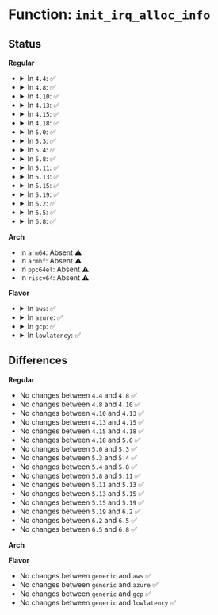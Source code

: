 # Function: <code>init_irq_alloc_info</code>

## Status
<b>Regular</b>
<ul>
<li>
<details>
<summary>In <code>4.4</code>: ✅</summary>

```c
void init_irq_alloc_info(struct irq_alloc_info *info, const struct cpumask *mask);
```

**Collision:** Unique Global

**Inline:** No

**Transformation:** False

**Instances:**

```
In arch/x86/kernel/apic/vector.c (ffffffff81055760)
Location: arch/x86/kernel/apic/vector.c:288
Inline: False
Direct callers:
  - arch/x86/kernel/apic/io_apic.c:mp_irqdomain_create
  - arch/x86/kernel/apic/io_apic.c:check_timer
  - arch/x86/kernel/apic/msi.c:native_setup_msi_irqs
  - arch/x86/kernel/apic/msi.c:dmar_alloc_hwirq
  - arch/x86/kernel/apic/msi.c:hpet_create_irq_domain
  - arch/x86/kernel/apic/msi.c:hpet_assign_irq
  - arch/x86/kernel/apic/htirq.c:arch_setup_ht_irq
```
**Symbols:**

```
ffffffff81055760-ffffffff8105578e: init_irq_alloc_info (STB_GLOBAL)
```
</details>
</li>
<li>
<details>
<summary>In <code>4.8</code>: ✅</summary>

```c
void init_irq_alloc_info(struct irq_alloc_info *info, const struct cpumask *mask);
```

**Collision:** Unique Global

**Inline:** No

**Transformation:** False

**Instances:**

```
In arch/x86/kernel/apic/vector.c (ffffffff810559e0)
Location: arch/x86/kernel/apic/vector.c:290
Inline: False
Direct callers:
  - arch/x86/kernel/apic/io_apic.c:mp_irqdomain_create
  - arch/x86/kernel/apic/io_apic.c:check_timer
  - arch/x86/kernel/apic/msi.c:hpet_assign_irq
  - arch/x86/kernel/apic/msi.c:hpet_create_irq_domain
  - arch/x86/kernel/apic/msi.c:dmar_alloc_hwirq
  - arch/x86/kernel/apic/msi.c:native_setup_msi_irqs
  - arch/x86/kernel/apic/htirq.c:arch_setup_ht_irq
```
**Symbols:**

```
ffffffff810559e0-ffffffff81055a0e: init_irq_alloc_info (STB_GLOBAL)
```
</details>
</li>
<li>
<details>
<summary>In <code>4.10</code>: ✅</summary>

```c
void init_irq_alloc_info(struct irq_alloc_info *info, const struct cpumask *mask);
```

**Collision:** Unique Global

**Inline:** No

**Transformation:** False

**Instances:**

```
In arch/x86/kernel/apic/vector.c (ffffffff81058780)
Location: arch/x86/kernel/apic/vector.c:290
Inline: False
Direct callers:
  - arch/x86/kernel/apic/io_apic.c:mp_irqdomain_create
  - arch/x86/kernel/apic/io_apic.c:check_timer
  - arch/x86/kernel/apic/msi.c:hpet_assign_irq
  - arch/x86/kernel/apic/msi.c:hpet_create_irq_domain
  - arch/x86/kernel/apic/msi.c:dmar_alloc_hwirq
  - arch/x86/kernel/apic/msi.c:native_setup_msi_irqs
  - arch/x86/kernel/apic/htirq.c:arch_setup_ht_irq
```
**Symbols:**

```
ffffffff81058780-ffffffff810587ae: init_irq_alloc_info (STB_GLOBAL)
```
</details>
</li>
<li>
<details>
<summary>In <code>4.13</code>: ✅</summary>

```c
void init_irq_alloc_info(struct irq_alloc_info *info, const struct cpumask *mask);
```

**Collision:** Unique Global

**Inline:** No

**Transformation:** False

**Instances:**

```
In arch/x86/kernel/apic/vector.c (ffffffff81057f60)
Location: arch/x86/kernel/apic/vector.c:297
Inline: False
Direct callers:
  - arch/x86/kernel/apic/io_apic.c:mp_irqdomain_create
  - arch/x86/kernel/apic/io_apic.c:check_timer
  - arch/x86/kernel/apic/msi.c:hpet_assign_irq
  - arch/x86/kernel/apic/msi.c:hpet_create_irq_domain
  - arch/x86/kernel/apic/msi.c:dmar_alloc_hwirq
  - arch/x86/kernel/apic/msi.c:native_setup_msi_irqs
  - arch/x86/kernel/apic/htirq.c:arch_setup_ht_irq
```
**Symbols:**

```
ffffffff81057f60-ffffffff81057f8e: init_irq_alloc_info (STB_GLOBAL)
```
</details>
</li>
<li>
<details>
<summary>In <code>4.15</code>: ✅</summary>

```c
void init_irq_alloc_info(struct irq_alloc_info *info, const struct cpumask *mask);
```

**Collision:** Unique Global

**Inline:** No

**Transformation:** False

**Instances:**

```
In arch/x86/kernel/apic/vector.c (ffffffff8105c4c0)
Location: arch/x86/kernel/apic/vector.c:64
Inline: False
Direct callers:
  - arch/x86/kernel/apic/io_apic.c:mp_irqdomain_create
  - arch/x86/kernel/apic/io_apic.c:check_timer
  - arch/x86/kernel/apic/msi.c:hpet_assign_irq
  - arch/x86/kernel/apic/msi.c:hpet_create_irq_domain
  - arch/x86/kernel/apic/msi.c:dmar_alloc_hwirq
  - arch/x86/kernel/apic/msi.c:native_setup_msi_irqs
```
**Symbols:**

```
ffffffff8105c4c0-ffffffff8105c4ee: init_irq_alloc_info (STB_GLOBAL)
```
</details>
</li>
<li>
<details>
<summary>In <code>4.18</code>: ✅</summary>

```c
void init_irq_alloc_info(struct irq_alloc_info *info, const struct cpumask *mask);
```

**Collision:** Unique Global

**Inline:** No

**Transformation:** False

**Instances:**

```
In arch/x86/kernel/apic/vector.c (ffffffff8105f490)
Location: arch/x86/kernel/apic/vector.c:65
Inline: False
Direct callers:
  - arch/x86/kernel/apic/io_apic.c:mp_irqdomain_create
  - arch/x86/kernel/apic/io_apic.c:check_timer
  - arch/x86/kernel/apic/msi.c:hpet_assign_irq
  - arch/x86/kernel/apic/msi.c:hpet_create_irq_domain
  - arch/x86/kernel/apic/msi.c:dmar_alloc_hwirq
  - arch/x86/kernel/apic/msi.c:native_setup_msi_irqs
```
**Symbols:**

```
ffffffff8105f490-ffffffff8105f4be: init_irq_alloc_info (STB_GLOBAL)
```
</details>
</li>
<li>
<details>
<summary>In <code>5.0</code>: ✅</summary>

```c
void init_irq_alloc_info(struct irq_alloc_info *info, const struct cpumask *mask);
```

**Collision:** Unique Global

**Inline:** No

**Transformation:** False

**Instances:**

```
In arch/x86/kernel/apic/vector.c (ffffffff81065110)
Location: arch/x86/kernel/apic/vector.c:66
Inline: False
Direct callers:
  - arch/x86/kernel/apic/io_apic.c:mp_irqdomain_create
  - arch/x86/kernel/apic/io_apic.c:check_timer
  - arch/x86/kernel/apic/msi.c:hpet_assign_irq
  - arch/x86/kernel/apic/msi.c:hpet_create_irq_domain
  - arch/x86/kernel/apic/msi.c:dmar_alloc_hwirq
  - arch/x86/kernel/apic/msi.c:native_setup_msi_irqs
```
**Symbols:**

```
ffffffff81065110-ffffffff8106513e: init_irq_alloc_info (STB_GLOBAL)
```
</details>
</li>
<li>
<details>
<summary>In <code>5.3</code>: ✅</summary>

```c
void init_irq_alloc_info(struct irq_alloc_info *info, const struct cpumask *mask);
```

**Collision:** Unique Global

**Inline:** No

**Transformation:** False

**Instances:**

```
In arch/x86/kernel/apic/vector.c (ffffffff81068800)
Location: arch/x86/kernel/apic/vector.c:63
Inline: False
Direct callers:
  - arch/x86/kernel/apic/io_apic.c:mp_irqdomain_create
  - arch/x86/kernel/apic/io_apic.c:check_timer
  - arch/x86/kernel/apic/msi.c:hpet_assign_irq
  - arch/x86/kernel/apic/msi.c:hpet_create_irq_domain
  - arch/x86/kernel/apic/msi.c:dmar_alloc_hwirq
  - arch/x86/kernel/apic/msi.c:native_setup_msi_irqs
```
**Symbols:**

```
ffffffff81068800-ffffffff8106882e: init_irq_alloc_info (STB_GLOBAL)
```
</details>
</li>
<li>
<details>
<summary>In <code>5.4</code>: ✅</summary>

```c
void init_irq_alloc_info(struct irq_alloc_info *info, const struct cpumask *mask);
```

**Collision:** Unique Global

**Inline:** No

**Transformation:** False

**Instances:**

```
In arch/x86/kernel/apic/vector.c (ffffffff81069170)
Location: arch/x86/kernel/apic/vector.c:63
Inline: False
Direct callers:
  - arch/x86/kernel/apic/io_apic.c:mp_irqdomain_create
  - arch/x86/kernel/apic/io_apic.c:check_timer
  - arch/x86/kernel/apic/msi.c:hpet_assign_irq
  - arch/x86/kernel/apic/msi.c:hpet_create_irq_domain
  - arch/x86/kernel/apic/msi.c:dmar_alloc_hwirq
  - arch/x86/kernel/apic/msi.c:native_setup_msi_irqs
  - arch/x86/platform/uv/uv_irq.c:uv_setup_irq
```
**Symbols:**

```
ffffffff81069170-ffffffff8106919e: init_irq_alloc_info (STB_GLOBAL)
```
</details>
</li>
<li>
<details>
<summary>In <code>5.8</code>: ✅</summary>

```c
void init_irq_alloc_info(struct irq_alloc_info *info, const struct cpumask *mask);
```

**Collision:** Unique Global

**Inline:** No

**Transformation:** False

**Instances:**

```
In arch/x86/kernel/apic/vector.c (ffffffff81070150)
Location: arch/x86/kernel/apic/vector.c:63
Inline: False
Direct callers:
  - arch/x86/kernel/apic/io_apic.c:mp_irqdomain_create
  - arch/x86/kernel/apic/io_apic.c:check_timer
  - arch/x86/kernel/apic/msi.c:hpet_assign_irq
  - arch/x86/kernel/apic/msi.c:hpet_create_irq_domain
  - arch/x86/kernel/apic/msi.c:dmar_alloc_hwirq
  - arch/x86/kernel/apic/msi.c:native_setup_msi_irqs
  - arch/x86/platform/uv/uv_irq.c:uv_setup_irq
```
**Symbols:**

```
ffffffff81070150-ffffffff8107017e: init_irq_alloc_info (STB_GLOBAL)
```
</details>
</li>
<li>
<details>
<summary>In <code>5.11</code>: ✅</summary>

```c
void init_irq_alloc_info(struct irq_alloc_info *info, const struct cpumask *mask);
```

**Collision:** Unique Global

**Inline:** No

**Transformation:** False

**Instances:**

```
In arch/x86/kernel/apic/vector.c (ffffffff81071580)
Location: arch/x86/kernel/apic/vector.c:63
Inline: False
Direct callers:
  - arch/x86/kernel/apic/io_apic.c:check_timer
  - arch/x86/kernel/apic/msi.c:dmar_alloc_hwirq
  - arch/x86/kernel/hpet.c:hpet_select_clockevents
  - arch/x86/platform/uv/uv_irq.c:uv_setup_irq
  - drivers/iommu/amd/init.c:iommu_setup_intcapxt
```
**Symbols:**

```
ffffffff81071580-ffffffff810715bb: init_irq_alloc_info (STB_GLOBAL)
```
</details>
</li>
<li>
<details>
<summary>In <code>5.13</code>: ✅</summary>

```c
void init_irq_alloc_info(struct irq_alloc_info *info, const struct cpumask *mask);
```

**Collision:** Unique Global

**Inline:** No

**Transformation:** False

**Instances:**

```
In arch/x86/kernel/apic/vector.c (ffffffff81072080)
Location: arch/x86/kernel/apic/vector.c:63
Inline: False
Direct callers:
  - arch/x86/kernel/apic/io_apic.c:check_timer
  - arch/x86/kernel/apic/msi.c:dmar_alloc_hwirq
  - arch/x86/kernel/hpet.c:hpet_select_clockevents
  - arch/x86/platform/uv/uv_irq.c:uv_setup_irq
  - drivers/iommu/amd/init.c:amd_iommu_enable_interrupts
```
**Symbols:**

```
ffffffff81072080-ffffffff810720bb: init_irq_alloc_info (STB_GLOBAL)
```
</details>
</li>
<li>
<details>
<summary>In <code>5.15</code>: ✅</summary>

```c
void init_irq_alloc_info(struct irq_alloc_info *info, const struct cpumask *mask);
```

**Collision:** Unique Global

**Inline:** No

**Transformation:** False

**Instances:**

```
In arch/x86/kernel/apic/vector.c (ffffffff8107df30)
Location: arch/x86/kernel/apic/vector.c:63
Inline: False
Direct callers:
  - arch/x86/kernel/apic/io_apic.c:check_timer
  - arch/x86/kernel/apic/msi.c:dmar_alloc_hwirq
  - arch/x86/kernel/hpet.c:hpet_select_clockevents
  - arch/x86/platform/uv/uv_irq.c:uv_setup_irq
  - drivers/iommu/amd/init.c:amd_iommu_enable_interrupts
```
**Symbols:**

```
ffffffff8107df30-ffffffff8107df6b: init_irq_alloc_info (STB_GLOBAL)
```
</details>
</li>
<li>
<details>
<summary>In <code>5.19</code>: ✅</summary>

```c
void init_irq_alloc_info(struct irq_alloc_info *info, const struct cpumask *mask);
```

**Collision:** Unique Global

**Inline:** No

**Transformation:** False

**Instances:**

```
In arch/x86/kernel/apic/vector.c (ffffffff8108d520)
Location: arch/x86/kernel/apic/vector.c:63
Inline: False
Direct callers:
  - arch/x86/kernel/apic/io_apic.c:check_timer
  - arch/x86/kernel/apic/msi.c:dmar_alloc_hwirq
  - arch/x86/kernel/hpet.c:hpet_select_clockevents
  - arch/x86/platform/uv/uv_irq.c:uv_setup_irq
  - drivers/iommu/amd/init.c:amd_iommu_enable_interrupts
```
**Symbols:**

```
ffffffff8108d520-ffffffff8108d569: init_irq_alloc_info (STB_GLOBAL)
```
</details>
</li>
<li>
<details>
<summary>In <code>6.2</code>: ✅</summary>

```c
void init_irq_alloc_info(struct irq_alloc_info *info, const struct cpumask *mask);
```

**Collision:** Unique Global

**Inline:** No

**Transformation:** False

**Instances:**

```
In arch/x86/kernel/apic/vector.c (ffffffff810a1bb0)
Location: arch/x86/kernel/apic/vector.c:63
Inline: False
Direct callers:
  - arch/x86/kernel/apic/io_apic.c:check_timer
  - arch/x86/kernel/apic/msi.c:dmar_alloc_hwirq
  - arch/x86/kernel/apic/msi.c:pci_msi_prepare
  - arch/x86/kernel/apic/msi.c:x86_msi_prepare
  - arch/x86/kernel/hpet.c:hpet_select_clockevents
  - arch/x86/platform/uv/uv_irq.c:uv_setup_irq
  - drivers/iommu/amd/init.c:amd_iommu_enable_interrupts
```
**Symbols:**

```
ffffffff810a1bb0-ffffffff810a1bf9: init_irq_alloc_info (STB_GLOBAL)
```
</details>
</li>
<li>
<details>
<summary>In <code>6.5</code>: ✅</summary>

```c
void init_irq_alloc_info(struct irq_alloc_info *info, const struct cpumask *mask);
```

**Collision:** Unique Global

**Inline:** No

**Transformation:** False

**Instances:**

```
In arch/x86/kernel/apic/vector.c (ffffffff810a4b90)
Location: arch/x86/kernel/apic/vector.c:63
Inline: False
Direct callers:
  - arch/x86/kernel/apic/io_apic.c:check_timer
  - arch/x86/kernel/apic/msi.c:dmar_alloc_hwirq
  - arch/x86/kernel/apic/msi.c:pci_msi_prepare
  - arch/x86/kernel/apic/msi.c:x86_msi_prepare
  - arch/x86/kernel/hpet.c:hpet_select_clockevents
  - arch/x86/platform/uv/uv_irq.c:uv_setup_irq
  - drivers/iommu/amd/init.c:amd_iommu_enable_interrupts
```
**Symbols:**

```
ffffffff810a4b90-ffffffff810a4bd9: init_irq_alloc_info (STB_GLOBAL)
```
</details>
</li>
<li>
<details>
<summary>In <code>6.8</code>: ✅</summary>

```c
void init_irq_alloc_info(struct irq_alloc_info *info, const struct cpumask *mask);
```

**Collision:** Unique Global

**Inline:** No

**Transformation:** False

**Instances:**

```
In arch/x86/kernel/apic/vector.c (ffffffff810abbe0)
Location: arch/x86/kernel/apic/vector.c:74
Inline: False
Direct callers:
  - arch/x86/kernel/apic/io_apic.c:check_timer
  - arch/x86/kernel/apic/msi.c:dmar_alloc_hwirq
  - arch/x86/kernel/apic/msi.c:pci_msi_prepare
  - arch/x86/kernel/apic/msi.c:x86_msi_prepare
  - arch/x86/kernel/hpet.c:hpet_select_clockevents
  - arch/x86/platform/uv/uv_irq.c:uv_setup_irq
  - drivers/iommu/amd/init.c:__iommu_setup_intcapxt
```
**Symbols:**

```
ffffffff810abbe0-ffffffff810abc29: init_irq_alloc_info (STB_GLOBAL)
```
</details>
</li>
</ul>
<b>Arch</b>
<ul>
<li>
In <code>arm64</code>: Absent ⚠️
</li>
<li>
In <code>armhf</code>: Absent ⚠️
</li>
<li>
In <code>ppc64el</code>: Absent ⚠️
</li>
<li>
In <code>riscv64</code>: Absent ⚠️
</li>
</ul>
<b>Flavor</b>
<ul>
<li>
<details>
<summary>In <code>aws</code>: ✅</summary>

```c
void init_irq_alloc_info(struct irq_alloc_info *info, const struct cpumask *mask);
```

**Collision:** Unique Global

**Inline:** No

**Transformation:** False

**Instances:**

```
In arch/x86/kernel/apic/vector.c (ffffffff81068c60)
Location: arch/x86/kernel/apic/vector.c:63
Inline: False
Direct callers:
  - arch/x86/kernel/apic/io_apic.c:mp_irqdomain_create
  - arch/x86/kernel/apic/io_apic.c:check_timer
  - arch/x86/kernel/apic/msi.c:hpet_assign_irq
  - arch/x86/kernel/apic/msi.c:hpet_create_irq_domain
  - arch/x86/kernel/apic/msi.c:dmar_alloc_hwirq
  - arch/x86/kernel/apic/msi.c:native_setup_msi_irqs
```
**Symbols:**

```
ffffffff81068c60-ffffffff81068c8e: init_irq_alloc_info (STB_GLOBAL)
```
</details>
</li>
<li>
<details>
<summary>In <code>azure</code>: ✅</summary>

```c
void init_irq_alloc_info(struct irq_alloc_info *info, const struct cpumask *mask);
```

**Collision:** Unique Global

**Inline:** No

**Transformation:** False

**Instances:**

```
In arch/x86/kernel/apic/vector.c (ffffffff81058fd0)
Location: arch/x86/kernel/apic/vector.c:63
Inline: False
Direct callers:
  - arch/x86/kernel/apic/io_apic.c:mp_irqdomain_create
  - arch/x86/kernel/apic/io_apic.c:check_timer
  - arch/x86/kernel/apic/msi.c:hpet_assign_irq
  - arch/x86/kernel/apic/msi.c:hpet_create_irq_domain
  - arch/x86/kernel/apic/msi.c:dmar_alloc_hwirq
  - arch/x86/kernel/apic/msi.c:native_setup_msi_irqs
```
**Symbols:**

```
ffffffff81058fd0-ffffffff81058ffe: init_irq_alloc_info (STB_GLOBAL)
```
</details>
</li>
<li>
<details>
<summary>In <code>gcp</code>: ✅</summary>

```c
void init_irq_alloc_info(struct irq_alloc_info *info, const struct cpumask *mask);
```

**Collision:** Unique Global

**Inline:** No

**Transformation:** False

**Instances:**

```
In arch/x86/kernel/apic/vector.c (ffffffff81069110)
Location: arch/x86/kernel/apic/vector.c:63
Inline: False
Direct callers:
  - arch/x86/kernel/apic/io_apic.c:mp_irqdomain_create
  - arch/x86/kernel/apic/io_apic.c:check_timer
  - arch/x86/kernel/apic/msi.c:hpet_assign_irq
  - arch/x86/kernel/apic/msi.c:hpet_create_irq_domain
  - arch/x86/kernel/apic/msi.c:dmar_alloc_hwirq
  - arch/x86/kernel/apic/msi.c:native_setup_msi_irqs
```
**Symbols:**

```
ffffffff81069110-ffffffff8106913e: init_irq_alloc_info (STB_GLOBAL)
```
</details>
</li>
<li>
<details>
<summary>In <code>lowlatency</code>: ✅</summary>

```c
void init_irq_alloc_info(struct irq_alloc_info *info, const struct cpumask *mask);
```

**Collision:** Unique Global

**Inline:** No

**Transformation:** False

**Instances:**

```
In arch/x86/kernel/apic/vector.c (ffffffff8106a820)
Location: arch/x86/kernel/apic/vector.c:63
Inline: False
Direct callers:
  - arch/x86/kernel/apic/io_apic.c:mp_irqdomain_create
  - arch/x86/kernel/apic/io_apic.c:check_timer
  - arch/x86/kernel/apic/msi.c:hpet_assign_irq
  - arch/x86/kernel/apic/msi.c:hpet_create_irq_domain
  - arch/x86/kernel/apic/msi.c:dmar_alloc_hwirq
  - arch/x86/kernel/apic/msi.c:native_setup_msi_irqs
  - arch/x86/platform/uv/uv_irq.c:uv_setup_irq
```
**Symbols:**

```
ffffffff8106a820-ffffffff8106a84e: init_irq_alloc_info (STB_GLOBAL)
```
</details>
</li>
</ul>

## Differences
<b>Regular</b>
<ul>
<li>
No changes between <code>4.4</code> and <code>4.8</code> ✅
</li>
<li>
No changes between <code>4.8</code> and <code>4.10</code> ✅
</li>
<li>
No changes between <code>4.10</code> and <code>4.13</code> ✅
</li>
<li>
No changes between <code>4.13</code> and <code>4.15</code> ✅
</li>
<li>
No changes between <code>4.15</code> and <code>4.18</code> ✅
</li>
<li>
No changes between <code>4.18</code> and <code>5.0</code> ✅
</li>
<li>
No changes between <code>5.0</code> and <code>5.3</code> ✅
</li>
<li>
No changes between <code>5.3</code> and <code>5.4</code> ✅
</li>
<li>
No changes between <code>5.4</code> and <code>5.8</code> ✅
</li>
<li>
No changes between <code>5.8</code> and <code>5.11</code> ✅
</li>
<li>
No changes between <code>5.11</code> and <code>5.13</code> ✅
</li>
<li>
No changes between <code>5.13</code> and <code>5.15</code> ✅
</li>
<li>
No changes between <code>5.15</code> and <code>5.19</code> ✅
</li>
<li>
No changes between <code>5.19</code> and <code>6.2</code> ✅
</li>
<li>
No changes between <code>6.2</code> and <code>6.5</code> ✅
</li>
<li>
No changes between <code>6.5</code> and <code>6.8</code> ✅
</li>
</ul>
<b>Arch</b>
<ul>
</ul>
<b>Flavor</b>
<ul>
<li>
No changes between <code>generic</code> and <code>aws</code> ✅
</li>
<li>
No changes between <code>generic</code> and <code>azure</code> ✅
</li>
<li>
No changes between <code>generic</code> and <code>gcp</code> ✅
</li>
<li>
No changes between <code>generic</code> and <code>lowlatency</code> ✅
</li>
</ul>
